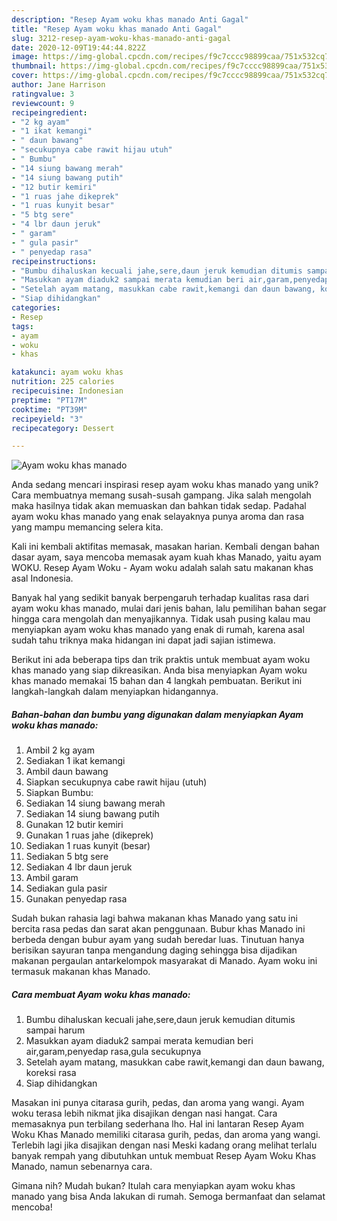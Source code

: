 ```yaml
---
description: "Resep Ayam woku khas manado Anti Gagal"
title: "Resep Ayam woku khas manado Anti Gagal"
slug: 3212-resep-ayam-woku-khas-manado-anti-gagal
date: 2020-12-09T19:44:44.822Z
image: https://img-global.cpcdn.com/recipes/f9c7cccc98899caa/751x532cq70/ayam-woku-khas-manado-foto-resep-utama.jpg
thumbnail: https://img-global.cpcdn.com/recipes/f9c7cccc98899caa/751x532cq70/ayam-woku-khas-manado-foto-resep-utama.jpg
cover: https://img-global.cpcdn.com/recipes/f9c7cccc98899caa/751x532cq70/ayam-woku-khas-manado-foto-resep-utama.jpg
author: Jane Harrison
ratingvalue: 3
reviewcount: 9
recipeingredient:
- "2 kg ayam"
- "1 ikat kemangi"
- " daun bawang"
- "secukupnya cabe rawit hijau utuh"
- " Bumbu"
- "14 siung bawang merah"
- "14 siung bawang putih"
- "12 butir kemiri"
- "1 ruas jahe dikeprek"
- "1 ruas kunyit besar"
- "5 btg sere"
- "4 lbr daun jeruk"
- " garam"
- " gula pasir"
- " penyedap rasa"
recipeinstructions:
- "Bumbu dihaluskan kecuali jahe,sere,daun jeruk kemudian ditumis sampai harum"
- "Masukkan ayam diaduk2 sampai merata kemudian beri air,garam,penyedap rasa,gula secukupnya"
- "Setelah ayam matang, masukkan cabe rawit,kemangi dan daun bawang, koreksi rasa"
- "Siap dihidangkan"
categories:
- Resep
tags:
- ayam
- woku
- khas

katakunci: ayam woku khas 
nutrition: 225 calories
recipecuisine: Indonesian
preptime: "PT17M"
cooktime: "PT39M"
recipeyield: "3"
recipecategory: Dessert

---
```



![Ayam woku khas manado](https://img-global.cpcdn.com/recipes/f9c7cccc98899caa/751x532cq70/ayam-woku-khas-manado-foto-resep-utama.jpg)

Anda sedang mencari inspirasi resep ayam woku khas manado yang unik? Cara membuatnya memang susah-susah gampang. Jika salah mengolah maka hasilnya tidak akan memuaskan dan bahkan tidak sedap. Padahal ayam woku khas manado yang enak selayaknya punya aroma dan rasa yang mampu memancing selera kita.

Kali ini kembali aktifitas memasak, masakan harian. Kembali dengan bahan dasar ayam, saya mencoba memasak ayam kuah khas Manado, yaitu ayam WOKU. Resep Ayam Woku - Ayam woku adalah salah satu makanan khas asal Indonesia.

Banyak hal yang sedikit banyak berpengaruh terhadap kualitas rasa dari ayam woku khas manado, mulai dari jenis bahan, lalu pemilihan bahan segar hingga cara mengolah dan menyajikannya. Tidak usah pusing kalau mau menyiapkan ayam woku khas manado yang enak di rumah, karena asal sudah tahu triknya maka hidangan ini dapat jadi sajian istimewa.


Berikut ini ada beberapa tips dan trik praktis untuk membuat ayam woku khas manado yang siap dikreasikan. Anda bisa menyiapkan Ayam woku khas manado memakai 15 bahan dan 4 langkah pembuatan. Berikut ini langkah-langkah dalam menyiapkan hidangannya.

<!--inarticleads1-->

##### Bahan-bahan dan bumbu yang digunakan dalam menyiapkan Ayam woku khas manado:

1. Ambil 2 kg ayam
1. Sediakan 1 ikat kemangi
1. Ambil  daun bawang
1. Siapkan secukupnya cabe rawit hijau (utuh)
1. Siapkan  Bumbu:
1. Sediakan 14 siung bawang merah
1. Sediakan 14 siung bawang putih
1. Gunakan 12 butir kemiri
1. Gunakan 1 ruas jahe (dikeprek)
1. Sediakan 1 ruas kunyit (besar)
1. Sediakan 5 btg sere
1. Sediakan 4 lbr daun jeruk
1. Ambil  garam
1. Sediakan  gula pasir
1. Gunakan  penyedap rasa


Sudah bukan rahasia lagi bahwa makanan khas Manado yang satu ini bercita rasa pedas dan sarat akan penggunaan. Bubur khas Manado ini berbeda dengan bubur ayam yang sudah beredar luas. Tinutuan hanya berisikan sayuran tanpa mengandung daging sehingga bisa dijadikan makanan pergaulan antarkelompok masyarakat di Manado. Ayam woku ini termasuk makanan khas Manado. 

<!--inarticleads2-->

##### Cara membuat Ayam woku khas manado:

1. Bumbu dihaluskan kecuali jahe,sere,daun jeruk kemudian ditumis sampai harum
1. Masukkan ayam diaduk2 sampai merata kemudian beri air,garam,penyedap rasa,gula secukupnya
1. Setelah ayam matang, masukkan cabe rawit,kemangi dan daun bawang, koreksi rasa
1. Siap dihidangkan


Masakan ini punya citarasa gurih, pedas, dan aroma yang wangi. Ayam woku terasa lebih nikmat jika disajikan dengan nasi hangat. Cara memasaknya pun terbilang sederhana lho. Hal ini lantaran Resep Ayam Woku Khas Manado memiliki citarasa gurih, pedas, dan aroma yang wangi. Terlebih lagi jika disajikan dengan nasi Meski kadang orang melihat terlalu banyak rempah yang dibutuhkan untuk membuat Resep Ayam Woku Khas Manado, namun sebenarnya cara. 

Gimana nih? Mudah bukan? Itulah cara menyiapkan ayam woku khas manado yang bisa Anda lakukan di rumah. Semoga bermanfaat dan selamat mencoba!
